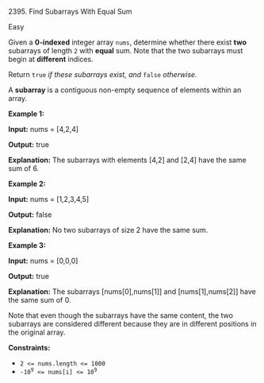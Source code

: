 2395\. Find Subarrays With Equal Sum

Easy

Given a **0-indexed** integer array `nums`, determine whether there exist **two** subarrays of length `2` with **equal** sum. Note that the two subarrays must begin at **different** indices.

Return `true` _if these subarrays exist, and_ `false` _otherwise._

A **subarray** is a contiguous non-empty sequence of elements within an array.

**Example 1:**

**Input:** nums = [4,2,4]

**Output:** true

**Explanation:** The subarrays with elements [4,2] and [2,4] have the same sum of 6. 

**Example 2:**

**Input:** nums = [1,2,3,4,5]

**Output:** false

**Explanation:** No two subarrays of size 2 have the same sum. 

**Example 3:**

**Input:** nums = [0,0,0]

**Output:** true

**Explanation:** The subarrays [nums[0],nums[1]] and [nums[1],nums[2]] have the same sum of 0.

Note that even though the subarrays have the same content, the two subarrays are considered different because they are in different positions in the original array. 

**Constraints:**

*   `2 <= nums.length <= 1000`
*   <code>-10<sup>9</sup> <= nums[i] <= 10<sup>9</sup></code>